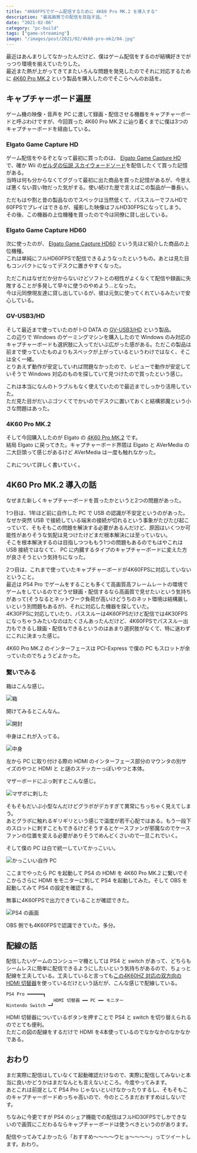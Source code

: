 ```yaml
---
title: "4K60FPSでゲーム配信するために 4K60 Pro MK.2 を導入する"
description: "最高画質での配信を目指す話。"
date: "2021-02-06"
category: "pc-build"
tags: ["game-streaming"]
image: "/images/post/2021/02/4k60-pro-mk2/04.jpg"
---
```


最近はあんまりしてなかったんだけど、僕はゲーム配信をするのが結構好きでがっつり環境を揃えていたりした。  
最近また熱が上がってきてまたいろんな問題を発見したのでそれに対応するために [4K60 Pro MK.2](https://www.amazon.co.jp/gp/product/B07VWXCXM7/) という製品を購入したのでそこらへんのお話を。

## キャプチャーボード遍歴

ゲーム機の映像・音声を PC に渡して録画・配信させる機器をキャプチャーボードと呼ぶわけですが、今回買った 4K60 Pro MK.2 に辿り着くまでに僕は3つのキャプチャーボードを経由している。

### Elgato Game Capture HD

ゲーム配信をやるぞとなって最初に買ったのは、 [Elgato Game Capture HD](https://www.amazon.co.jp/HD/dp/B0082J1YCE) で、確か  Wii の[ゼルダの伝説 スカイウォードソード](https://www.nintendo.co.jp/wii/souj/)を配信したくて買った記憶がある。  
当時は何も分からなくてググって最初に出た商品を買った記憶があるが、今思えば悪くない買い物だった気がする。使い続けた歴で言えばこの製品が一番長い。

ただもはや割と昔の製品なのでスペックは当然低くて、パススルーでフルHDで60FPSでプレイはできるが、撮影した映像はフルHD30FPSになってしまう。  
その後、この機器の上位機種を買ったので今は同僚に貸し出している。

### Elgato Game Capture HD60

次に使ったのが、 [Elgato Game Capture HD60](https://www.amazon.co.jp/dp/B00MIQ40JQ) という先ほど紹介した商品の上位機種。  
これは単純にフルHD60FPSで配信できるようなったというもの。あとは見た目もコンパクトになってデスクに置きやすくなった。

ただこれはなぜだか分からないけどソフトとの相性がよくなくて配信や録画に失敗することが多発して早々に使うのやめよう…となった。  
今は元同僚現友達に貸し出しているが、彼は元気に使ってくれているみたいで安心している。

### GV-USB3/HD

そして最近まで使っていたのが I-O DATA の [GV-USB3/HD](https://www.amazon.co.jp/gp/product/B075KHQ5GF) という製品。  
この辺りで Windows のゲーミングマシンを購入したので Windows のみ対応のキャプチャーボードも選択肢に入ってだいぶ広がった感がある。ただこの製品は前まで使っていたものよりもスペックが上がっているというわけではなく、そこは全く一緒。  
とりあえず動作が安定していれば問題なかったので、レビューで動作が安定していそうで Windows 対応のものを探していて見つけたので買ったという感じ。

これは本当になんのトラブルもなく使えていたので最近までしっかり活用していた。  
ただ見た目がだいぶゴツくてでかいのでデスクに置いておくと結構邪魔という小さな問題はあった。

### 4K60 Pro MK.2

そして今回購入したのが Elgato の [4K60 Pro MK.2](https://www.amazon.co.jp/gp/product/B07VWXCXM7) です。  
結局 Elgato に戻ってきた。キャプチャーボード界隈は Elgato と AVerMedia の二大巨頭って感じがあるけど AVerMedia は一度も触れなかった。

これについて詳しく書いていく。

## 4K60 Pro MK.2 導入の話

なぜまた新しくキャプチャーボードを買ったかというと2つの問題があった。

1つ目は、1年ほど前に自作した PC で USB の認識が不安定というのがあった。なぜか突然 USB で接続している端末の接続が切れるという事象がたびたび起こっていて、そもそもこの問題を解決する必要があるんだけど、原因はいくつか可能性がありそうな気配は見つけたけどまだ根本解決には至っていない。  
そこを根本解決するのは目指しつつももう1つの問題もあるのでもはやこれは USB 接続ではなくて、 PC に内臓するタイプのキャプチャーボードに変えた方が良さそうという気持ちになった。

2つ目は、これまで使っていたキャプチャーボードが4K60FPSに対応していないということ。  
最近は PS4 Pro でゲームをすることも多くて高画質高フレームレートの環境でゲームをしているのでどうせ録画・配信するなら高画質で見せたいという気持ちがあって(そうなるとネットワーク負荷が高いけどうちのネット環境は結構厳しいという別問題もあるが)、それに対応した機器を探していた。  
4K30FPSに対応していたり、パススルーは4K60FPSだけど配信では4K30FPSになっちゃうみたいなのはたくさんあったんだけど、4K60FPSでパススルー出力もできるし録画・配信もできるというのはあまり選択肢がなくて、特に迷わずにこれに決まった感じ。

4K60 Pro MK.2 のインターフェースは PCI-Express で僕の PC もスロットが余っていたのでちょうどよかった。

### 繋いでみる

箱はこんな感じ。

![箱](/images/post/2021/02/4k60-pro-mk2/01.jpg "箱")

開けてみるとこんなん。

![開封](/images/post/2021/02/4k60-pro-mk2/02.jpg "開封")

中身はこれが入ってる。

![中身](/images/post/2021/02/4k60-pro-mk2/03.jpg "中身")

左から PC に取り付ける際の HDMI のインターフェース部分のマウンタの別サイズのやつと HDMI と と謎のステッカーっぽいやつと本体。

マザーボードにぶっ刺すとこんな感じ。

![マザボに刺した](/images/post/2021/02/4k60-pro-mk2/04.jpg "マザボに刺した")

そもそもだいぶ小型なんだけどグラボがデカすぎて異常にちっちゃく見えてしまう。  
あとグラボに触れるギリギリという感じで温度が若干心配ではある。もう一段下のスロットに刺すこともできるけどそうするとケースファンが邪魔なのでケースファンの位置を変える必要がありそうでめんどくさいので一旦これでいく。

そして僕の PC は白で統一していてかっこいい。

![かっこいい自作 PC](/images/post/2021/02/4k60-pro-mk2/05.jpg "かっこいい自作 PC")

ここまでやったら PC を起動して PS4 の HDMI を 4K60 Pro MK.2 に繋いでそこからさらに HDMI をモニターに刺して PS4 を起動してみた。そして OBS を起動してみて PS4 の設定を確認する。

無事に4K60FPSで出力できていることが確認できた。

![PS4 の画面](/images/post/2021/02/4k60-pro-mk2/06.png "PS4 の画面")

OBS 側でも4K60FPSで認識できていた。多分。

## 配線の話

配信したいゲームのコンシューマ機としては PS4 と switch があって、どちらもシームレスに簡単に配信できるようにしたいという気持ちがあるので、ちょっと配線を工夫している。工夫していると言っても[この4K60HZ 対応の双方向の HDMI 切替器](https://www.amazon.co.jp/gp/product/B07LFRVQR2)を使っているだけという話だが、こんな感じで配線している。

```
PS4 Pro ━━━━━━┓
                  HDMI 切替器 ━━ PC ━━ モニター
Nintendo Switch ━┛
```

HDMI 切替器についているボタンを押すことで PS4 と switch を切り替えられるのでとても便利。  
ただこの図の配線をするだけで HDMI を4本使っているのでなかなかのなかなかである。

## おわり

まだ実際に配信はしていなくて起動確認だけなので、実際に配信してみないと本当に良いかどうかはまだなんとも言えないところ。今度やってみます。  
あとこれは前提として PS4 Pro じゃないといけなかったりするし、そもそもこのキャプチャーボードめっちゃ高いので、今のところまだおすすめはしないです。

ちなみに今更ですが PS4 のシェア機能での配信はフルHD30FPSでしかできないので画質にこだわるならキャプチャーボードは使うべきというのがあります。

配信やってみてよかったら「おすすめ〜〜〜〜ウヒョ〜〜〜〜」ってツイートします。おわり。
